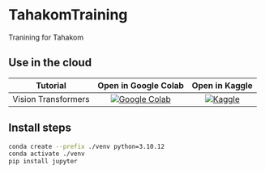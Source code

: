 # TahakomTraining
Tranining for Tahakom

## Use in the cloud

| **Tutorial** | **Open in Google Colab** | **Open in Kaggle** |
|--------------|:------------------------:|:------------------:|
| Vision Transformers | [![Google Colab](https://colab.research.google.com/assets/colab-badge.svg)](https://colab.research.google.com/github/IVUL-KAUST/TahakomTraining/blob/main/vision-transformer-vit-tutorial-baseline.ipynb) | [![Kaggle](https://kaggle.com/static/images/open-in-kaggle.svg)](https://kaggle.com/kernels/welcome?src=https://github.com/IVUL-KAUST/TahakomTraining/blob/main/vision-transformer-vit-tutorial-baseline.ipynb) |

## Install steps
```bash
conda create --prefix ./venv python=3.10.12
conda activate ./venv
pip install jupyter
```
